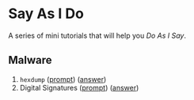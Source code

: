 # Say As I Do

A series of mini tutorials that will help you *Do As I Say*. 

## Malware

1. `hexdump` ([prompt](./malware/hexdump.md)) ([answer](./malware/hexdump-ans.md))
1. Digital Signatures ([prompt](./malware/hashes.md)) ([answer](./malware/hashes-ans.md))